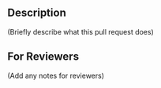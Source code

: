 ## Description

(Briefly describe what this pull request does)

## For Reviewers

(Add any notes for reviewers)
